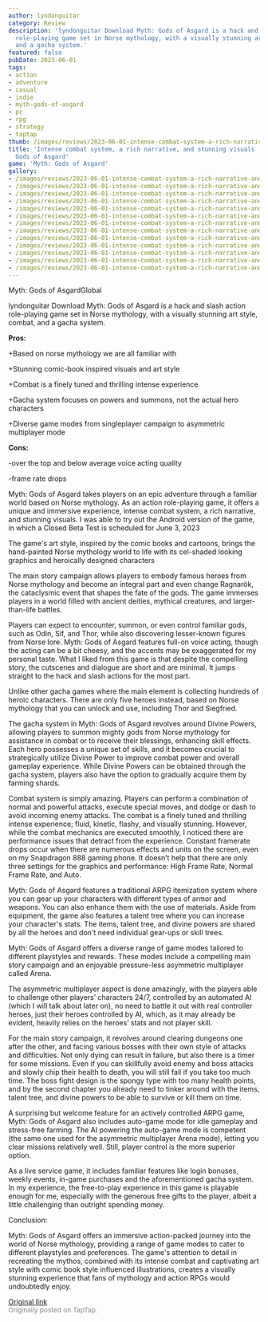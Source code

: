```yaml
---
author: lyndonguitar
category: Review
description: 'lyndonguitar Download Myth: Gods of Asgard is a hack and slash action
  role-playing game set in Norse mythology, with a visually stunning art style, combat,
  and a gacha system.'
featured: false
pubDate: 2023-06-01
tags:
- action
- adventure
- casual
- indie
- myth-gods-of-asgard
- pc
- rpg
- strategy
- taptap
thumb: /images/reviews/2023-06-01-intense-combat-system-a-rich-narrative-and-stunning-visuals--review---myth-gods-of-asgard-0.avif
title: 'Intense combat system, a rich narrative, and stunning visuals | Review - Myth:
  Gods of Asgard'
game: 'Myth: Gods of Asgard'
gallery:
- /images/reviews/2023-06-01-intense-combat-system-a-rich-narrative-and-stunning-visuals--review---myth-gods-of-asgard-0.avif
- /images/reviews/2023-06-01-intense-combat-system-a-rich-narrative-and-stunning-visuals--review---myth-gods-of-asgard-1.avif
- /images/reviews/2023-06-01-intense-combat-system-a-rich-narrative-and-stunning-visuals--review---myth-gods-of-asgard-2.avif
- /images/reviews/2023-06-01-intense-combat-system-a-rich-narrative-and-stunning-visuals--review---myth-gods-of-asgard-3.avif
- /images/reviews/2023-06-01-intense-combat-system-a-rich-narrative-and-stunning-visuals--review---myth-gods-of-asgard-4.avif
- /images/reviews/2023-06-01-intense-combat-system-a-rich-narrative-and-stunning-visuals--review---myth-gods-of-asgard-5.avif
- /images/reviews/2023-06-01-intense-combat-system-a-rich-narrative-and-stunning-visuals--review---myth-gods-of-asgard-6.avif
- /images/reviews/2023-06-01-intense-combat-system-a-rich-narrative-and-stunning-visuals--review---myth-gods-of-asgard-7.avif
- /images/reviews/2023-06-01-intense-combat-system-a-rich-narrative-and-stunning-visuals--review---myth-gods-of-asgard-8.avif
- /images/reviews/2023-06-01-intense-combat-system-a-rich-narrative-and-stunning-visuals--review---myth-gods-of-asgard-9.avif
- /images/reviews/2023-06-01-intense-combat-system-a-rich-narrative-and-stunning-visuals--review---myth-gods-of-asgard-10.avif
- /images/reviews/2023-06-01-intense-combat-system-a-rich-narrative-and-stunning-visuals--review---myth-gods-of-asgard-11.avif
- /images/reviews/2023-06-01-intense-combat-system-a-rich-narrative-and-stunning-visuals--review---myth-gods-of-asgard-12.avif
---
```

Myth: Gods of AsgardGlobal

lyndonguitar
Download
Myth: Gods of Asgard is a hack and slash action role-playing game set in Norse mythology, with a visually stunning art style, combat, and a gacha system.


**Pros:**


+Based on norse mythology we are all familiar with

+Stunning comic-book inspired visuals and art style

+Combat is a finely tuned and thrilling intense experience

+Gacha system focuses on powers and summons, not the actual hero characters

+Diverse game modes from singleplayer campaign to asymmetric multiplayer mode


**Cons:**


-over the top and below average voice acting quality

-frame rate drops

Myth: Gods of Asgard takes players on an epic adventure through a familiar world based on Norse mythology. As an action role-playing game, it offers a unique and immersive experience, intense combat system, a rich narrative, and stunning visuals. I was able to try out the Android version of the game, in which a Closed Beta Test is scheduled for June 3, 2023

The game's art style, inspired by the comic books and cartoons, brings the hand-painted Norse mythology world to life with its cel-shaded looking graphics and heroically designed characters

The main story campaign allows players to embody famous heroes from Norse mythology and become an integral part and even change Ragnarök, the cataclysmic event that shapes the fate of the gods. The game immerses players in a world filled with ancient deities, mythical creatures, and larger-than-life battles.

Players can expect to encounter, summon, or even control familiar gods, such as Odin, Sif, and Thor, while also discovering lesser-known figures from Norse lore. Myth: Gods of Asgard features full-on voice acting, though the acting can be a bit cheesy, and the accents may be exaggerated for my personal taste. What I liked from this game is that despite the compelling story, the cutscenes and dialogue are short and are minimal. It jumps straight to the hack and slash actions for the most part.

Unlike other gacha games where the main element is collecting hundreds of heroic characters. There are only five heroes instead, based on Norse mythology that you can unlock and use, including Thor and Siegfried.

The gacha system in Myth: Gods of Asgard revolves around Divine Powers, allowing players to summon mighty gods from Norse mythology for assistance in combat or to receive their blessings, enhancing skill effects. Each hero possesses a unique set of skills, and it becomes crucial to strategically utilize Divine Power to improve combat power and overall gameplay experience. While Divine Powers can be obtained through the gacha system, players also have the option to gradually acquire them by farming shards.

Combat system is simply amazing. Players can perform a combination of normal and powerful attacks, execute special moves, and dodge or dash to avoid incoming enemy attacks. The combat is a finely tuned and thrilling intense experience; fluid, kinetic, flashy, and visually stunning. However, while the combat mechanics are executed smoothly, I noticed there are performance issues that detract from the experience. Constant framerate drops occur when there are numerous effects and units on the screen, even on my Snapdragon 888 gaming phone. It doesn’t help that there are only three settings for the graphics and performance: High Frame Rate, Normal Frame Rate, and Auto.

Myth: Gods of Asgard features a traditional ARPG itemization system where you can gear up your characters with different types of armor and weapons. You can also enhance them with the use of materials. Aside from equipment, the game also features a talent tree where you can increase your character's stats. The items, talent tree, and divine powers are shared by all the heroes and don't need individual gear-ups or skill trees.

Myth: Gods of Asgard offers a diverse range of game modes tailored to different playstyles and rewards. These modes include a compelling main story campaign and an enjoyable pressure-less asymmetric multiplayer called Arena.

The asymmetric multiplayer aspect is done amazingly, with the players able to challenge other players’ characters 24/7, controlled by an automated AI (which I will talk about later on), no need to battle it out with real controller heroes, just their heroes controlled by AI, which, as it may already be evident, heavily relies on the heroes’ stats and not player skill.

For the main story campaign, it revolves around clearing dungeons one after the other, and facing various bosses with their own style of attacks and difficulties. Not only dying can result in failure, but also there is a timer for some missions. Even if you can skillfully avoid enemy and boss attacks and slowly chip their health to death, you will still fail if you take too much time. The boss fight design is the spongy type with too many health points, and by the second chapter you already need to tinker around with the items, talent tree, and divine powers to be able to survive or kill them on time.

A surprising but welcome feature for an actively controlled ARPG game, Myth: Gods of Asgard also includes auto-game mode for idle gameplay and stress-free farming. The AI powering the auto-game mode is competent (the same one used for the asymmetric multiplayer Arena mode), letting you clear missions relatively well. Still, player control is the more superior option.

As a live service game, it includes familiar features like login bonuses, weekly events, in-game purchases and the aforementioned gacha system. In my experience, the free-to-play experience in this game is playable enough for me, especially with the generous free gifts to the player, albeit a little challenging than outright spending money.

Conclusion:

Myth: Gods of Asgard offers an immersive action-packed journey into the world of Norse mythology, providing a range of game modes to cater to different playstyles and preferences. The game's attention to detail in recreating the mythos, combined with its intense combat and captivating art style with comic book style influenced illustrations, creates a visually stunning experience that fans of mythology and action RPGs would undoubtedly enjoy.

[Original link](https://www.taptap.io/post/5737185)<br><span style="font-size: 0.95em; color: #888;">Originally posted on TapTap.</span>